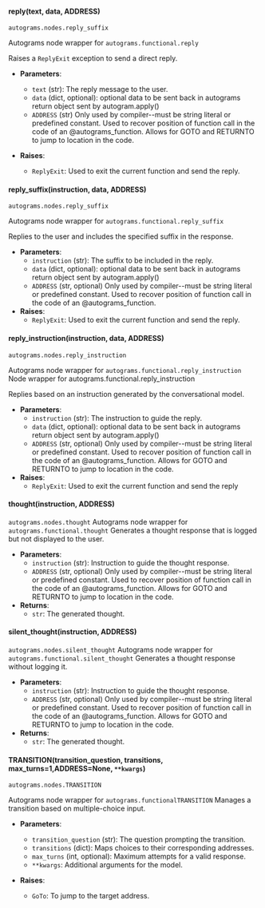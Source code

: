 


#### **reply(text, data, ADDRESS)**
`autograms.nodes.reply_suffix`

Autograms node wrapper for `autograms.functional.reply`

Raises a `ReplyExit` exception to send a direct reply.

- **Parameters**:
  - `text` (str): The reply message to the user.
  - `data` (dict, optional): optional data to be sent back in autograms return object sent by autogram.apply()
  - `ADDRESS` (str) Only used by compiler--must be string literal or predefined constant. Used to recover position of function call in the code of an @autograms_function. Allows for GOTO and RETURNTO to jump to location in the code.

- **Raises**:
  - `ReplyExit`: Used to exit the current function and send the reply.

#### **reply_suffix(instruction, data, ADDRESS)**
`autograms.nodes.reply_suffix`

Autograms node wrapper for `autograms.functional.reply_suffix`

Replies to the user and includes the specified suffix in the response.

- **Parameters**:
  - `instruction` (str): The suffix to be included in the reply.
  - `data` (dict, optional): optional data to be sent back in autograms return object sent by autogram.apply()
  - `ADDRESS` (str, optional) Only used by compiler--must be string literal or predefined constant. Used to recover position of function call in the code of an @autograms_function. 
- **Raises**:
  - `ReplyExit`: Used to exit the current function and send the reply.

#### **reply_instruction(instruction, data,  ADDRESS)**
`autograms.nodes.reply_instruction`

Autograms node wrapper for `autograms.functional.reply_instruction`
Node wrapper for autograms.functional.reply_instruction

Replies based on an instruction generated by the conversational model.

- **Parameters**:
  - `instruction` (str): The instruction to guide the reply.
  - `data` (dict, optional): optional data to be sent back in autograms return object sent by autogram.apply()
  - `ADDRESS` (str, optional) Only used by compiler--must be string literal or predefined constant. Used to recover position of function call in the code of an @autograms_function. Allows for GOTO and RETURNTO to jump to location in the code.
- **Raises**:
  - `ReplyExit`: Used to exit the current function and send the reply



#### **thought(instruction, ADDRESS)**
`autograms.nodes.thought`
Autograms node wrapper for `autograms.functional.thought`
Generates a thought response that is logged but not displayed to the user.

- **Parameters**:
  - `instruction` (str): Instruction to guide the thought response.
  - `ADDRESS` (str, optional) Only used by compiler--must be string literal or predefined constant. Used to recover position of function call in the code of an @autograms_function. Allows for GOTO and RETURNTO to jump to location in the code.
- **Returns**:
  - `str`: The generated thought.

#### **silent_thought(instruction, ADDRESS)**
`autograms.nodes.silent_thought`
Autograms node wrapper for  `autograms.functional.silent_thought`
Generates a thought response without logging it.

- **Parameters**:
  - `instruction` (str): Instruction to guide the thought response.
  - `ADDRESS` (str, optional) Only used by compiler--must be string literal or predefined constant. Used to recover position of function call in the code of an @autograms_function. Allows for GOTO and RETURNTO to jump to location in the code.
- **Returns**:
  - `str`: The generated thought.


#### **TRANSITION(transition_question, transitions, max_turns=1,ADDRESS=None, `**kwargs`)**
`autograms.nodes.TRANSITION`

Autograms node wrapper for `autograms.functionalTRANSITION`
Manages a transition based on multiple-choice input.

- **Parameters**:
  - `transition_question` (str): The question prompting the transition.
  - `transitions` (dict): Maps choices to their corresponding addresses.
  - `max_turns` (int, optional): Maximum attempts for a valid response.
  - ``**kwargs``: Additional arguments for the model.

- **Raises**:
  - `GoTo`: To jump to the target address.